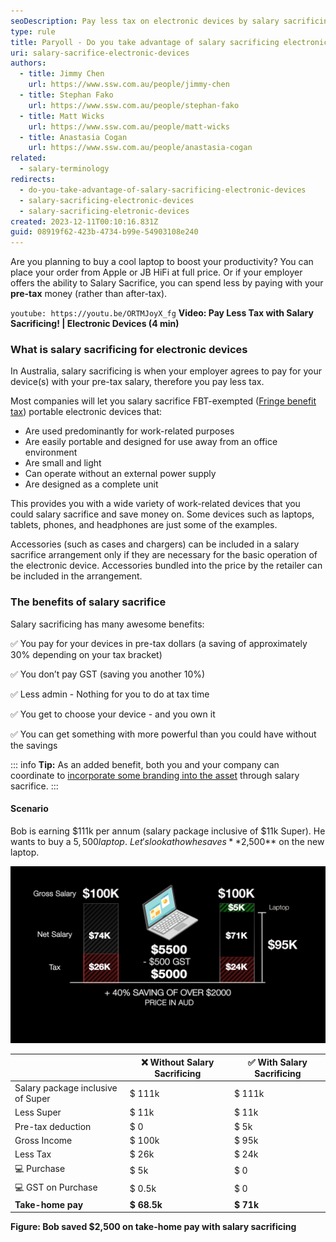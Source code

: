 ```yaml
---
seoDescription: Pay less tax on electronic devices by salary sacrificing with your pre-tax money and save approximately 30% depending on your tax bracket.
type: rule
title: Paryoll - Do you take advantage of salary sacrificing electronic devices? (Aussie Only)
uri: salary-sacrifice-electronic-devices
authors:
  - title: Jimmy Chen
    url: https://www.ssw.com.au/people/jimmy-chen
  - title: Stephan Fako
    url: https://www.ssw.com.au/people/stephan-fako
  - title: Matt Wicks
    url: https://www.ssw.com.au/people/matt-wicks
  - title: Anastasia Cogan
    url: https://www.ssw.com.au/people/anastasia-cogan
related:
  - salary-terminology
redirects:
  - do-you-take-advantage-of-salary-sacrificing-electronic-devices
  - salary-sacrificing-electronic-devices
  - salary-sacrificing-eletronic-devices
created: 2023-12-11T00:10:16.831Z
guid: 08919f62-423b-4734-b99e-54903108e240
---
```


Are you planning to buy a cool laptop to boost your productivity? You can place your order from Apple or JB HiFi at full price. Or if your employer offers the ability to Salary Sacrifice, you can spend less by paying with your **pre-tax** money (rather than after-tax).

`youtube: https://youtu.be/ORTMJoyX_fg`
**Video: Pay Less Tax with Salary Sacrificing! | Electronic Devices (4 min)**

### What is salary sacrificing for electronic devices

In Australia, salary sacrificing is when your employer agrees to pay for your device(s) with your pre-tax salary, therefore you pay less tax.

Most companies will let you salary sacrifice FBT-exempted ([Fringe benefit tax](https://www.forgov.qld.gov.au/finance-and-procurement/finance-travel-and-assets/taxation-and-financial-management/manage-taxation/fringe-benefits-tax-fbt)) portable electronic devices that:

- Are used predominantly for work-related purposes
- Are easily portable and designed for use away from an office environment
- Are small and light
- Can operate without an external power supply
- Are designed as a complete unit

This provides you with a wide variety of work-related devices that you could salary sacrifice and save money on. Some devices such as laptops, tablets, phones, and headphones are just some of the examples.

Accessories (such as cases and chargers) can be included in a salary sacrifice arrangement only if they are necessary for the basic operation of the electronic device. Accessories bundled into the price by the retailer can be included in the arrangement.

### The benefits of salary sacrifice

Salary sacrificing has many awesome benefits:

✅ You pay for your devices in pre-tax dollars (a saving of approximately 30% depending on your tax bracket)

✅ You don’t pay GST (saving you another 10%)

✅ Less admin - Nothing for you to do at tax time

✅ You get to choose your device - and you own it

✅ You can get something with more powerful than you could have without the savings

::: info
**Tip:** As an added benefit, both you and your company can coordinate to [incorporate some branding into the asset](/brand-your-assets) through salary sacrifice.
:::

#### Scenario

Bob is earning $111k per annum (salary package inclusive of $11k Super). He wants to buy a $5,500 laptop.\
Let's look at how he saves **$2,500** on the new laptop.

![Figure: Without Salary Sacrificing vs Salary Sacrificing](salary-sacrafice-rules-graphic-v2-1.png)

|                                   | ❌ Without Salary Sacrificing | ✅ With Salary Sacrificing |
| --------------------------------- | ----------------------------- | -------------------------- |
| Salary package inclusive of Super | $ 111k                        | $ 111k                     |
| Less Super                        | $ 11k                         | $ 11k                      |
| Pre-tax deduction                 | $ 0                           | $ 5k                       |
| Gross Income                      | $ 100k                        | $ 95k                      |
| Less Tax                          | $ 26k                         | $ 24k                      |
| 💻 Purchase                       | $ 5k                          | $ 0                        |
| 💻 GST on Purchase                | $ 0.5k                        | $ 0                        |
| **Take-home pay**                 | **$ 68.5k**                   | **$ 71k**                  |

**Figure: Bob saved $2,500 on take-home pay with salary sacrificing**
